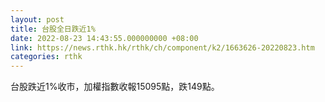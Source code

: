 ```yaml
---
layout: post
title: 台股全日跌近1%
date: 2022-08-23 14:43:55.000000000 +08:00
link: https://news.rthk.hk/rthk/ch/component/k2/1663626-20220823.htm
categories: rthk
---
```


台股跌近1%收市，加權指數收報15095點，跌149點。

